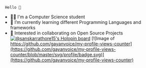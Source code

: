
     Hello 👋
     
- 👨‍🎓 I'm a Computer Science student
- 🔭 I’m currently learning different Programming Languages and frameworks
- 🤔 Interested in collaborating on Open Source Projects
[![@sanskarrathore15's Holopin board](https://holopin.me/sanskarrathore15)](https://holopin.io/@sanskarrathore15)
[![Image of https://github.com/gayanvoice/my-profile-views-counter](https://github.com/gayanvoice/my-profile-views-counter/blob/master/svg/profile/badge.svg)](https://github.com/gayanvoice/my-profile-views-counter)
